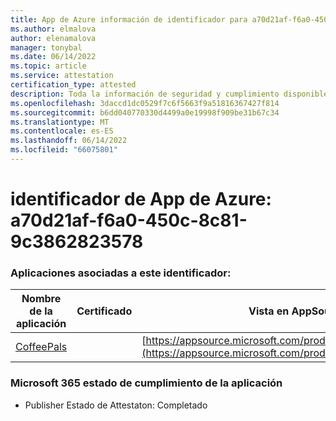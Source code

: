 ```yaml
---
title: App de Azure información de identificador para a70d21af-f6a0-450c-8c81-9c3862823578
ms.author: elmalova
author: elenamalova
manager: tonybal
ms.date: 06/14/2022
ms.topic: article
ms.service: attestation
certification_type: attested
description: Toda la información de seguridad y cumplimiento disponible para a70d21af-f6a0-450c-8c81-9c3862823578.
ms.openlocfilehash: 3daccd1dc0529f7c6f5663f9a51816367427f814
ms.sourcegitcommit: b6dd040770330d4499a0e19998f909be31b67c34
ms.translationtype: MT
ms.contentlocale: es-ES
ms.lasthandoff: 06/14/2022
ms.locfileid: "66075801"
---
```

# <a name="azure-app-id-a70d21af-f6a0-450c-8c81-9c3862823578"></a>identificador de App de Azure: a70d21af-f6a0-450c-8c81-9c3862823578


### <a name="apps-associated-with-this-id"></a>Aplicaciones asociadas a este identificador:
| **Nombre de la aplicación** | **Certificado** | **Vista en AppSource** |
|--------------|---------------|-----------------------|
| [CoffeePals](../forward/WA200003040.md) |  | [https://appsource.microsoft.com/product/office/WA200003040](https://appsource.microsoft.com/product/office/WA200003040) |

### <a name="microsoft-365-app-compliance-status"></a>Microsoft 365 estado de cumplimiento de la aplicación
- Publisher Estado de Attestaton: Completado
